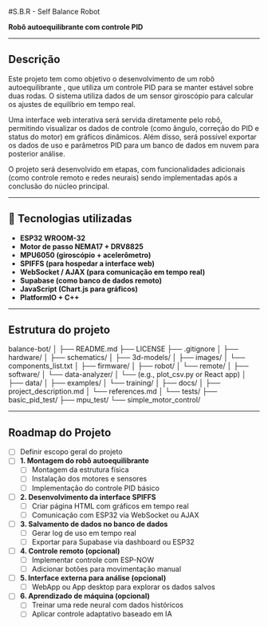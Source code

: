 #S.B.R - Self Balance Robot

**Robô autoequilibrante com controle PID**

---

##  Descrição

Este projeto tem como objetivo o desenvolvimento de um robô autoequilibrante , que utiliza um controle PID para se manter estável sobre duas rodas. O sistema utiliza dados de um sensor giroscópio para calcular os ajustes de equilíbrio em tempo real.

Uma interface web interativa será servida diretamente pelo robô, permitindo visualizar os dados de controle (como ângulo, correção do PID e status do motor) em gráficos dinâmicos. Além disso, será possível exportar os dados de uso e parâmetros PID para um banco de dados em nuvem para posterior análise.

O projeto será desenvolvido em etapas, com funcionalidades adicionais (como controle remoto e redes neurais) sendo implementadas após a conclusão do núcleo principal.

---

## 🔧 Tecnologias utilizadas

- **ESP32 WROOM-32**
- **Motor de passo NEMA17 + DRV8825**
- **MPU6050 (giroscópio + acelerômetro)**
- **SPIFFS (para hospedar a interface web)**
- **WebSocket / AJAX (para comunicação em tempo real)**
- **Supabase (como banco de dados remoto)**
- **JavaScript (Chart.js para gráficos)**
- **PlatformIO + C++**

---

##  Estrutura do projeto

balance-bot/
│
├── README.md
├── LICENSE
├── .gitignore
│
├── hardware/
│   ├── schematics/
│   ├── 3d-models/
│   ├── images/
│   └── components_list.txt
│
├── firmware/
│   ├── robot/
│   └── remote/
│
├── software/
│   └── data-analyzer/
│       └── (e.g., plot_csv.py or React app)
│
├── data/
│   ├── examples/
│   └── training/
│
├── docs/
│   ├── project_description.md
│   └── references.md
│
└── tests/
├── basic_pid_test/
├── mpu_test/
└── simple_motor_control/

---

## Roadmap do Projeto

  - [ ] Definir escopo geral do projeto
  - [ ] **1. Montagem do robô autoequilibrante**
    - [ ] Montagem da estrutura física
    - [ ] Instalação dos motores e sensores
    - [ ] Implementação do controle PID básico
  - [ ] **2. Desenvolvimento da interface SPIFFS**
    - [ ] Criar página HTML com gráficos em tempo real
    - [ ] Comunicação com ESP32 via WebSocket ou AJAX
  - [ ] **3. Salvamento de dados no banco de dados**
    - [ ] Gerar log de uso em tempo real
    - [ ] Exportar para Supabase via dashboard ou ESP32
  - [ ] **4. Controle remoto (opcional)**
    - [ ] Implementar controle com ESP-NOW
    - [ ] Adicionar botões para movimentação manual
  - [ ] **5. Interface externa para análise (opcional)**
    - [ ] WebApp ou App desktop para explorar os dados salvos
  - [ ] **6. Aprendizado de máquina (opcional)**
    - [ ] Treinar uma rede neural com dados históricos
    - [ ] Aplicar controle adaptativo baseado em IA
